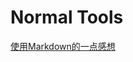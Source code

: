 # Normal Tools

[使用Markdown的一点感想](Normal%20Tools%209b368bfa9d7a4d8881a91d97e0722eb7/%E4%BD%BF%E7%94%A8Markdown%E7%9A%84%E4%B8%80%E7%82%B9%E6%84%9F%E6%83%B3%20c6156e2a62044c3f9758f0bee495a034.md)